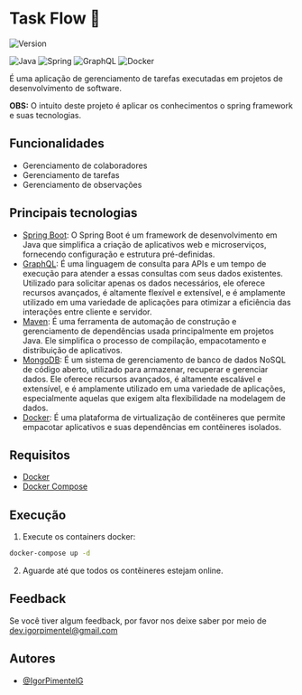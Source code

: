 # Task Flow 🧠

![Version](https://img.shields.io/badge/version-1.0.0-blue)

![Java](https://img.shields.io/badge/java-%23ED8B00.svg?style=for-the-badge&logo=openjdk&logoColor=white)
![Spring](https://img.shields.io/badge/spring-%236DB33F.svg?style=for-the-badge&logo=spring&logoColor=white)
![GraphQL](https://img.shields.io/badge/-GraphQL-E10098?style=for-the-badge&logo=graphql&logoColor=white)
![Docker](https://img.shields.io/badge/Docker-2496ED.svg?style=for-the-badge&logo=Docker&logoColor=white)

É uma aplicação de gerenciamento de tarefas executadas em projetos de desenvolvimento de software.

**OBS:**
O intuito deste projeto é aplicar os conhecimentos o spring framework e suas tecnologias.

## Funcionalidades
- Gerenciamento de colaboradores
- Gerenciamento de tarefas
- Gerenciamento de observações

## Principais tecnologias
- [Spring Boot](https://spring.io/projects/spring-boot): O Spring Boot é um framework de desenvolvimento em Java que
  simplifica a criação de aplicativos web e microserviços, fornecendo configuração e estrutura pré-definidas.
- [GraphQL](https://spring.io/projects/spring-graphql): É uma linguagem de consulta para APIs e um tempo de execução para atender 
  a essas consultas com seus dados existentes. Utilizado para solicitar apenas os dados necessários, ele oferece recursos avançados, 
  é altamente flexível e extensível, e é amplamente utilizado em uma variedade de aplicações para otimizar a eficiência das 
  interações entre cliente e servidor.
- [Maven](https://maven.apache.org/): É uma ferramenta de automação de construção e gerenciamento de dependências
  usada principalmente em projetos Java. Ele simplifica o processo de compilação, empacotamento e distribuição de aplicativos.
- [MongoDB](https://www.mongodb.com/): É um sistema de gerenciamento de banco de dados NoSQL de código aberto, utilizado para 
  armazenar, recuperar e gerenciar dados. Ele oferece recursos avançados, é altamente escalável e extensível, e é amplamente 
  utilizado em uma variedade de aplicações, especialmente aquelas que exigem alta flexibilidade na modelagem de dados.
- [Docker](https://www.docker.com/): É uma plataforma de virtualização de contêineres que permite empacotar
  aplicativos e suas dependências em contêineres isolados.


## Requisitos
- [Docker](https://www.docker.com/)
- [Docker Compose](https://docs.docker.com/compose/)

## Execução

1. Execute os containers docker:
```bash
docker-compose up -d
```

2. Aguarde até que todos os contêineres estejam online.

## Feedback

Se você tiver algum feedback, por favor nos deixe saber por meio de dev.igorpimentel@gmail.com

## Autores

- [@IgorPimentelG](https://www.github.com/IgorPimentelG)

